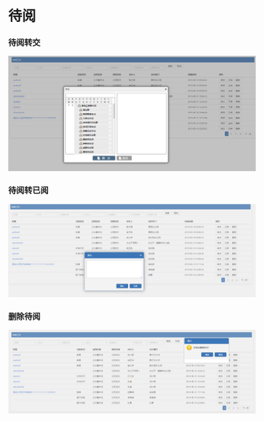 # 待阅

### 待阅转交

![](../.gitbook/assets/image%20%2850%29.png)

### 待阅转已阅

![](../.gitbook/assets/image%20%2852%29.png)

### 删除待阅

![](../.gitbook/assets/image%20%2814%29.png)

